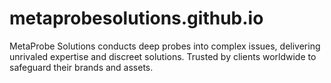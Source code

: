 # metaprobesolutions.github.io
MetaProbe Solutions conducts deep probes into complex issues, delivering unrivaled expertise and discreet solutions. Trusted by clients worldwide to safeguard their brands and assets.
